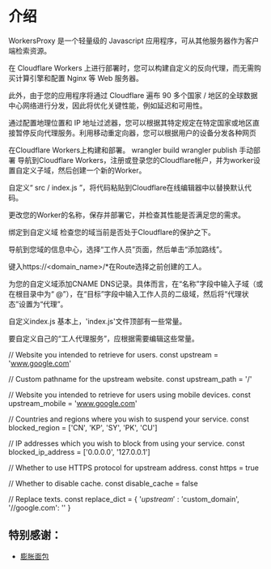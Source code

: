 # 介绍
WorkersProxy 是一个轻量级的 Javascript 应用程序，可从其他服务器作为客户端检索资源。

在 Cloudflare Workers 上进行部署时，您可以构建自定义的反向代理，而无需购买计算引擎和配置 Nginx 等 Web 服务器。

此外，由于您的应用程序将通过 Cloudflare 遍布 90 多个国家 / 地区的全球数据中心网络进行分发，因此将优化关键性能，例如延迟和可用性。

通过配置地理位置和 IP 地址过滤器，您可以根据其特定规定在特定国家或地区直接暂停反向代理服务。利用移动重定向器，您可以根据用户的设备分发各种网页

在Cloudflare Workers上构建和部署。
wrangler build
wrangler publish
手动部署
导航到Cloudflare Workers，注册或登录您的Cloudflare帐户，并为worker设置自定义子域，然后创建一个新的Worker。

自定义“ src / index.js ”，将代码粘贴到Cloudflare在线编辑器中以替换默认代码。

更改您的Worker的名称，保存并部署它，并检查其性能是否满足您的需求。

绑定到自定义域
检查您的域当前是否处于Cloudflare的保护之下。

导航到您域的信息中心，选择“工作人员”页面，然后单击“添加路线”。

键入https://<domain_name>/*在Route选择之前创建的工人。

为您的自定义域添加CNAME DNS记录。具体而言，在“名称”字段中输入子域（或在根目录中为“ @”），在“目标”字段中输入工作人员的二级域，然后将“代理状态”设置为“代理”。

自定义index.js
基本上，'index.js'文件顶部有一些常量。

要自定义自己的“工人代理服务”，应根据需要编辑这些常量。

// Website you intended to retrieve for users.
const upstream = 'www.google.com'

// Custom pathname for the upstream website.
const upstream_path = '/'

// Website you intended to retrieve for users using mobile devices.
const upstream_mobile = 'www.google.com'

// Countries and regions where you wish to suspend your service.
const blocked_region = ['CN', 'KP', 'SY', 'PK', 'CU']

// IP addresses which you wish to block from using your service.
const blocked_ip_address = ['0.0.0.0', '127.0.0.1']

// Whether to use HTTPS protocol for upstream address.
const https = true

// Whether to disable cache.
const disable_cache = false

// Replace texts.
const replace_dict = {
    '$upstream': '$custom_domain',
    '//google.com': ''
}

## 特别感谢：
* [膨胀面包](https://blog.error.work/qd/47.html)
